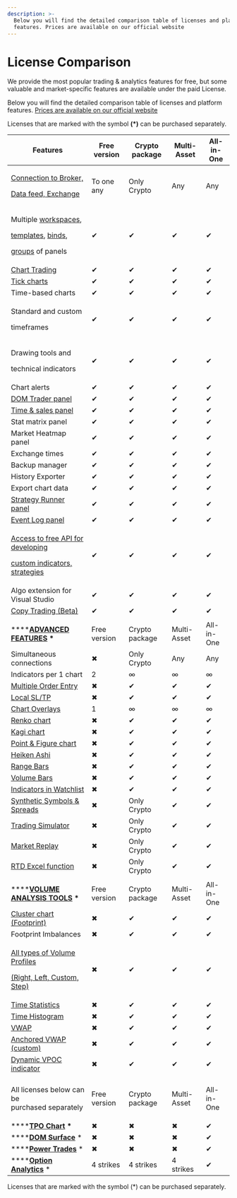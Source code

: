 ```yaml
---
description: >-
  Below you will find the detailed comparison table of licenses and platform
  features. Prices are available on our official website
---
```


# License Comparison

We provide the most popular trading & analytics features for free, but some valuable and market-specific features are available under the paid License.

Below you will find the detailed comparison table of licenses and platform features. [Prices are available on our official website](https://www.quantower.com/pricing)

Licenses that are marked with the symbol **(\*)** can be purchased separately.

| Features                                                                                                                                                                                                                                                                                | Free version | Crypto package | Multi-Asset | All-in-One |
| --------------------------------------------------------------------------------------------------------------------------------------------------------------------------------------------------------------------------------------------------------------------------------------- | ------------ | -------------- | ----------- | ---------- |
| <p><a href="https://www.quantower.com/connections">Connection to Broker,</a></p><p><a href="https://www.quantower.com/connections">Data feed, Exchange</a></p>                                                                                                                          | To one any   | Only Crypto    | Any         | Any        |
| <p>Multiple <a href="../general-settings/workspaces-binds-groups.md">workspaces</a>,</p><p><a href="../general-settings/templates.md">templates</a>, <a href="../general-settings/binds.md">binds</a>, </p><p><a href="../general-settings/group-of-panels.md">groups</a> of panels</p> | ✔            | ✔              | ✔           | ✔          |
| [Chart Trading](../trading-panels/chart-trading.md)                                                                                                                                                                                                                                     | ✔            | ✔              | ✔           | ✔          |
| [Tick charts](../analytics-panels/chart/chart-types/tick-chart.md)                                                                                                                                                                                                                      | ✔            | ✔              | ✔           | ✔          |
| Time-based charts                                                                                                                                                                                                                                                                       | ✔            | ✔              | ✔           | ✔          |
| <p>Standard and custom</p><p>timeframes</p>                                                                                                                                                                                                                                             | ✔            | ✔              | ✔           | ✔          |
| <p>Drawing tools and</p><p>technical indicators</p>                                                                                                                                                                                                                                     | ✔            | ✔              | ✔           | ✔          |
| Chart alerts                                                                                                                                                                                                                                                                            | ✔            | ✔              | ✔           | ✔          |
| [DOM Trader panel](../trading-panels/dom-trader/)                                                                                                                                                                                                                                       | ✔            | ✔              | ✔           | ✔          |
| [Time & sales panel](../analytics-panels/time-and-sales.md)                                                                                                                                                                                                                             | ✔            | ✔              | ✔           | ✔          |
| Stat matrix panel                                                                                                                                                                                                                                                                       | ✔            | ✔              | ✔           | ✔          |
| Market Heatmap panel                                                                                                                                                                                                                                                                    | ✔            | ✔              | ✔           | ✔          |
| Exchange times                                                                                                                                                                                                                                                                          | ✔            | ✔              | ✔           | ✔          |
| Backup manager                                                                                                                                                                                                                                                                          | ✔            | ✔              | ✔           | ✔          |
| History Exporter                                                                                                                                                                                                                                                                        | ✔            | ✔              | ✔           | ✔          |
| Export chart data                                                                                                                                                                                                                                                                       | ✔            | ✔              | ✔           | ✔          |
| [Strategy Runner panel](../quantower-algo/strategy-runner.md)                                                                                                                                                                                                                           | ✔            | ✔              | ✔           | ✔          |
| [Event Log panel](../informational-panels/event-log.md)                                                                                                                                                                                                                                 | ✔            | ✔              | ✔           | ✔          |
| <p><a href="../quantower-algo/">Access to free API for developing </a></p><p><a href="../quantower-algo/">custom indicators, strategies</a></p>                                                                                                                                         | ✔            | ✔              | ✔           | ✔          |
| Algo extension for Visual Studio                                                                                                                                                                                                                                                        | ✔            | ✔              | ✔           | ✔          |
| [Copy Trading (Beta)](../trading-panels/copy-trading.md)                                                                                                                                                                                                                                | ✔            | ✔              | ✔           | ✔          |
|                                                                                                                                                                                                                                                                                         |              |                |             |            |
| ****[**ADVANCED FEATURES**](https://www.quantower.com/advancedfeatures) **\***                                                                                                                                                                                                          | Free version | Crypto package | Multi-Asset | All-in-One |
| Simultaneous connections                                                                                                                                                                                                                                                                | ✖            | Only Crypto    | Any         | Any        |
| Indicators per 1 chart                                                                                                                                                                                                                                                                  | 2            | ∞              | ∞           | ∞          |
| [Multiple Order Entry](../trading-panels/multiple-order-entry.md)                                                                                                                                                                                                                       | ✖            | ✔              | ✔           | ✔          |
| [Local SL/TP](../trading-panels/order-entry/order-placing-strategies/local-sl-tp.md)                                                                                                                                                                                                    | ✖            | ✔              | ✔           | ✔          |
| [Chart Overlays](../analytics-panels/chart/chart-overlays.md)                                                                                                                                                                                                                           | 1            | ∞              | ∞           | ∞          |
| [Renko chart](../analytics-panels/chart/chart-types/renko.md)                                                                                                                                                                                                                           | ✖            | ✔              | ✔           | ✔          |
| [Kagi chart](../analytics-panels/chart/chart-types/kagi.md)                                                                                                                                                                                                                             | ✖            | ✔              | ✔           | ✔          |
| [Point & Figure chart](../analytics-panels/chart/chart-types/points-and-figures.md)                                                                                                                                                                                                     | ✖            | ✔              | ✔           | ✔          |
| [Heiken Ashi](../analytics-panels/chart/chart-types/heiken-ashi.md)                                                                                                                                                                                                                     | ✖            | ✔              | ✔           | ✔          |
| [Range Bars](../analytics-panels/chart/chart-types/range-bars.md)                                                                                                                                                                                                                       | ✖            | ✔              | ✔           | ✔          |
| [Volume Bars](../analytics-panels/chart/chart-types/volume-bars.md)                                                                                                                                                                                                                     | ✖            | ✔              | ✔           | ✔          |
| [Indicators in Watchlist](../analytics-panels/watchlist.md#indicators)                                                                                                                                                                                                                  | ✖            | ✔              | ✔           | ✔          |
| [Synthetic Symbols & Spreads](../portfolio-panels/synthetic-symbols.md)                                                                                                                                                                                                                 | ✖            | Only Crypto    | ✔           | ✔          |
| [Trading Simulator](../trading-panels/trading-simulator.md)                                                                                                                                                                                                                             | ✖            | Only Crypto    | ✔           | ✔          |
| [Market Replay](../trading-panels/history-player.md)                                                                                                                                                                                                                                    | ✖            | Only Crypto    | ✔           | ✔          |
| [RTD Excel function](../miscellaneous-panels/excel-rtd-trading/)                                                                                                                                                                                                                        | ✖            | Only Crypto    | ✔           | ✔          |
|                                                                                                                                                                                                                                                                                         |              |                |             |            |
| ****[**VOLUME ANALYSIS TOOLS**](https://www.quantower.com/volumeanalysistools) **\***                                                                                                                                                                                                   | Free version | Crypto package | Multi-Asset | All-in-One |
| [Cluster chart (Footprint)](../analytics-panels/chart/volume-analysis-tools/cluster-chart.md)                                                                                                                                                                                           | ✖            | ✔              | ✔           | ✔          |
| Footprint Imbalances                                                                                                                                                                                                                                                                    | ✖            | ✔              | ✔           | ✔          |
| <p><a href="../analytics-panels/chart/volume-analysis-tools/volume-profiles.md">All types of Volume Profiles </a></p><p><a href="../analytics-panels/chart/volume-analysis-tools/volume-profiles.md">(Right, Left, Custom, Step)</a></p>                                                | ✖            | ✔              | ✔           | ✔          |
| [Time Statistics](../analytics-panels/chart/volume-analysis-tools/time-statistics.md)                                                                                                                                                                                                   | ✖            | ✔              | ✔           | ✔          |
| [Time Histogram](../analytics-panels/chart/volume-analysis-tools/time-histogram.md)                                                                                                                                                                                                     | ✖            | ✔              | ✔           | ✔          |
| [VWAP](../analytics-panels/chart/vwap.md)                                                                                                                                                                                                                                               | ✖            | ✔              | ✔           | ✔          |
| [Anchored VWAP (custom)](../analytics-panels/chart/anchored-vwap.md)                                                                                                                                                                                                                    | ✖            | ✔              | ✔           | ✔          |
| [Dynamic VPOC indicator](https://www.quantower.com/blog/binance-futures-in-quantower-dynamic-poc-and-recent-bid-ask-in-the-dom#dynamic-vpoc-indicator)                                                                                                                                  | ✖            | ✔              | ✔           | ✔          |
|                                                                                                                                                                                                                                                                                         |              |                |             |            |
| <p>All licenses below can be <br>purchased separately</p>                                                                                                                                                                                                                               | Free version | Crypto package | Multi-Asset | All-in-One |
| ****[**TPO Chart**](../analytics-panels/tpo-chart.md) **\***                                                                                                                                                                                                                            | ✖            | ✖              | ✖           | ✔          |
| ****[**DOM Surface**](https://www.quantower.com/dom-surface) \*                                                                                                                                                                                                                         | ✖            | ✖              | ✖           | ✔          |
| ****[**Power Trades**](../analytics-panels/chart/power-trades.md) \*                                                                                                                                                                                                                    | ✖            | ✖              | ✖           | ✔          |
| ****[**Option Analytics**](../analytics-panels/option-analytics.md) \*                                                                                                                                                                                                                  | 4 strikes    | 4 strikes      | 4 strikes   | ✔          |

Licenses that are marked with the symbol (\*) can be purchased separately.
